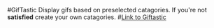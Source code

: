 #GifTastic
Display gifs based on preselected catagories. If you're not **satisfied** create your own catagories.
#[Link to Giftastic](https://derek1331.github.io/GifTastic)


